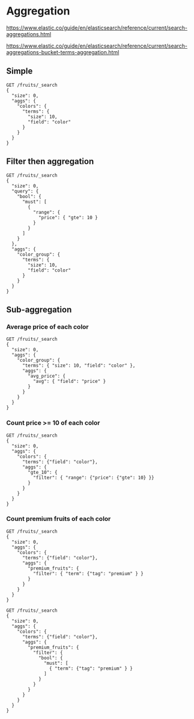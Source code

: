 # Aggregation

https://www.elastic.co/guide/en/elasticsearch/reference/current/search-aggregations.html

https://www.elastic.co/guide/en/elasticsearch/reference/current/search-aggregations-bucket-terms-aggregation.html

## Simple

```shell
GET /fruits/_search
{
  "size": 0,
  "aggs": {
    "colors": {
      "terms": {
        "size": 10,
        "field": "color"
      }
    }
  }
}
```

## Filter then aggregation

```shell
GET /fruits/_search
{
  "size": 0,
  "query": {
    "bool": {
      "must": [
        {
          "range": {
            "price": { "gte": 10 }
          }
        }
      ]
    }
  },
  "aggs": {
    "color_group": {
      "terms": {
        "size": 10,
        "field": "color"
      }
    }
  }
}
```

## Sub-aggregation

### Average price of each color

```shell
GET /fruits/_search
{
  "size": 0,
  "aggs": {
    "color_group": {
      "terms": { "size": 10, "field": "color" },
      "aggs": {
        "avg_price": {
          "avg": { "field": "price" }
        }
      }
    }
  }
}
```

### Count price >= 10 of each color

```shell
GET /fruits/_search
{
  "size": 0,
  "aggs": {
    "colors": {
      "terms": {"field": "color"},
      "aggs": {
        "gte_10": {
          "filter": { "range": {"price": {"gte": 10} }}
        }
      }
    }
  }
}
```

### Count premium fruits of each color

```shell
GET /fruits/_search
{
  "size": 0,
  "aggs": {
    "colors": {
      "terms": {"field": "color"},
      "aggs": {
        "premium_fruits": {
          "filter": { "term": {"tag": "premium" } }
        }
      }
    }
  }
}
```

```shell
GET /fruits/_search
{
  "size": 0,
  "aggs": {
    "colors": {
      "terms": {"field": "color"},
      "aggs": {
        "premium_fruits": {
          "filter": {
            "bool": {
              "must": [
                { "term": {"tag": "premium" } }
              ]
            }
          }
        }
      }
    }
  }
}
```
